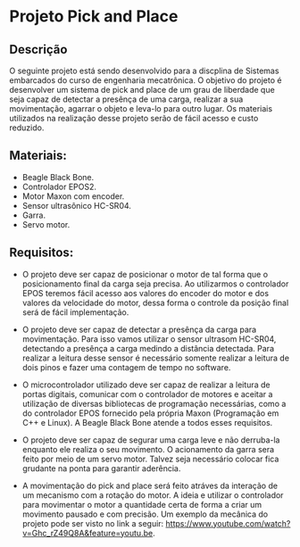 # Projeto Pick and Place

## Descrição
O seguinte projeto está sendo desenvolvido para a discplina de Sistemas embarcados do curso de engenharia mecatrônica. O objetivo do projeto é desenvolver um sistema de pick and place de um grau de liberdade que seja capaz de detectar a presênça de uma carga, realizar a sua movimentação, agarrar o objeto e leva-lo para outro lugar. Os materiais utilizados na realização desse projeto serão de fácil acesso e custo reduzido.

## Materiais:
- Beagle Black Bone.
- Controlador EPOS2.   
- Motor Maxon com encoder.
- Sensor ultrasônico HC-SR04.
- Garra.
- Servo motor.

## Requisitos:

- O projeto deve ser capaz de posicionar o motor de tal forma que o posicionamento final da carga seja precisa. Ao utilizarmos o controlador EPOS teremos fácil acesso aos valores do encoder do motor e dos valores da velocidade do motor, dessa forma o controle da posição final será de fácil implementação.

- O projeto deve ser capaz de detectar a presênça da carga para movimentação. Para isso vamos utilizar o sensor ultrasom HC-SR04, detectando a presênça a carga medindo a distância detectada. Para realizar a leitura desse sensor é necessário somente realizar a leitura de dois pinos e fazer uma contagem de tempo no software.

- O microcontrolador utilizado deve ser capaz de realizar a leitura de portas digitais, comunicar com o controlador de motores e aceitar a utilização de diversas bibliotecas de programação necessárias, como a do controlador EPOS fornecido pela própria Maxon (Programação em C++ e Linux). A Beagle Black Bone atende a todos esses requisitos.

- O projeto deve ser capaz de segurar uma carga leve e não derruba-la enquanto ele realiza o seu movimento. O acionamento da garra sera feito por meio de um servo motor. Talvez seja necessário colocar fica grudante na ponta para garantir aderência.

- A movimentação do pick and place será feito atráves da interação de um mecanismo com a rotação do motor. A ideia e utilizar o controlador para movimentar o motor a quantidade certa de forma a criar um movimento pausado e com precisão. Um exemplo da mecânica do projeto pode ser visto no link a seguir: https://www.youtube.com/watch?v=Ghc_rZ49Q8A&feature=youtu.be.

